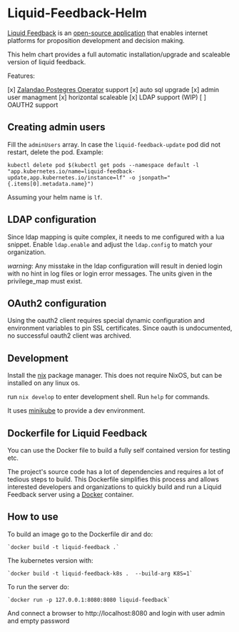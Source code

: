 # Liquid-Feedback-Helm

[Liquid Feedback](http://liquidfeedback.org) is an [open-source application](https://www.public-software-group.org/liquid_feedback) that enables internet platforms for proposition development and decision making.

This helm chart provides a full automatic installation/upgrade and scaleable version of liquid feedback.

Features:

 [x] [Zalandao Postegres Operator](https://github.com/zalando/postgres-operator) support
 [x] auto sql upgrade
 [x] admin user managment
 [x] horizontal scaleable
 [x] LDAP support (WIP)
 [ ] OAUTH2 support


## Creating admin users

Fill the `adminUsers` array. In case the `liquid-feedback-update` pod did not restart,
delete the pod. Example:

`kubectl delete pod $(kubectl get pods --namespace default -l "app.kubernetes.io/name=liquid-feedback-update,app.kubernetes.io/instance=lf" -o jsonpath="{.items[0].metadata.name}")`

Assuming your helm name is `lf`.

## LDAP configuration

Since ldap mapping is quite complex, it needs to me configured with a lua snippet.
Enable `ldap.enable` and adjust the `ldap.config` to match your organization.

*warning*: Any misstake in the ldap configuration will result in denied login with no hint in log files or login error messages. The units given in the privilege_map must exist.

## OAuth2 configuration

Using the oauth2 client requires special dynamic configuration and environment variables to pin SSL certificates. Since oauth is undocumented, no successful oauth2 client was archived.

## Development

Install the [nix](https://nixos.org/download#download-nix) package manager. This does not require NixOS, but can be installed on any linux os.

run `nix develop` to enter development shell.
Run `help` for commands.

It uses [minikube](https://github.com/kubernetes/minikube) to provide a dev environment.

## Dockerfile for Liquid Feedback

You can use the Docker file to build a fully self contained version for testing etc.

The project's source code has a lot of dependencies and requires a lot of tedious steps to build. This Dockerfile simplifies this process and allows interested developers and organizations to quickly build and run a Liquid Feedback server using a [Docker](http://docker.io) container.

## How to use

To build an image go to the Dockerfile dir and do:

    `docker build -t liquid-feedback .`
The kubernetes version with:

    `docker build -t liquid-feedback-k8s .  --build-arg K8S=1`
    
To run the server do:

    `docker run -p 127.0.0.1:8080:8080 liquid-feedback`
    
And connect a browser to http://localhost:8080 and login with user admin and empty password
